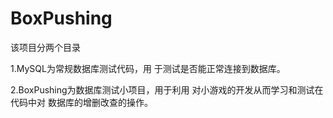 # BoxPushing
该项目分两个目录

1.MySQL为常规数据库测试代码，用
于测试是否能正常连接到数据库。

2.BoxPushing为数据库测试小项目，用于利用
对小游戏的开发从而学习和测试在代码中对
数据库的增删改查的操作。
